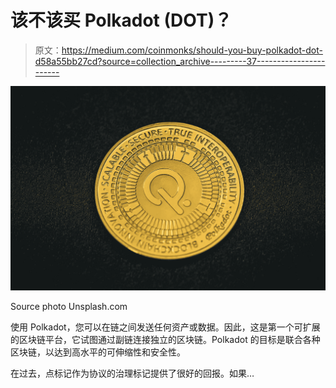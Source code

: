 # 该不该买 Polkadot (DOT)？

> 原文：<https://medium.com/coinmonks/should-you-buy-polkadot-dot-d58a55bb27cd?source=collection_archive---------37----------------------->

![](img/e88e4ad514b5c9b08aa5c9ab1db3e84b.png)

Source photo Unsplash.com

使用 Polkadot，您可以在链之间发送任何资产或数据。因此，这是第一个可扩展的区块链平台，它试图通过副链连接独立的区块链。Polkadot 的目标是联合各种区块链，以达到高水平的可伸缩性和安全性。

在过去，点标记作为协议的治理标记提供了很好的回报。如果…
